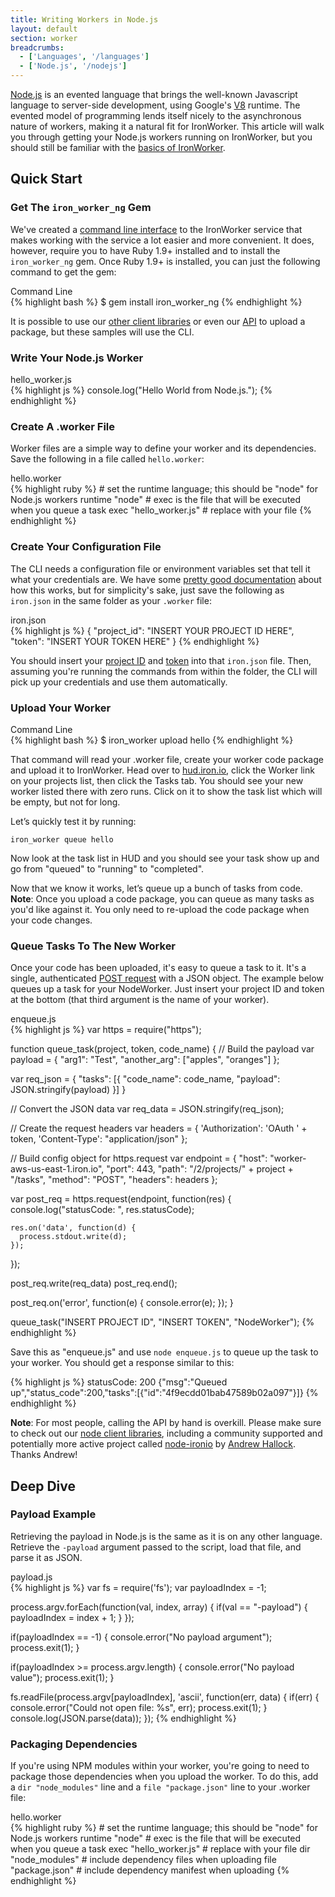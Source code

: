 ```yaml
---
title: Writing Workers in Node.js
layout: default
section: worker
breadcrumbs:
  - ['Languages', '/languages']
  - ['Node.js', '/nodejs']
---
```


[Node.js](http://www.nodejs.org) is an evented language that brings the well-known 
Javascript language to server-side development, using Google's [V8](http://code.google.com/p/v8/) 
runtime. The evented model of programming lends itself nicely to the asynchronous 
nature of workers, making it a natural fit for IronWorker. This article will walk you through getting your Node.js workers running on IronWorker, but you should still be familiar with the [basics of IronWorker](/worker).

## Quick Start

### Get The `iron_worker_ng` Gem

We've created a [command line interface](/worker/reference/cli) to the IronWorker service that makes working with the service a lot easier and more convenient. It does, however, require you to have Ruby 1.9+ installed and to install the `iron_worker_ng` gem. Once Ruby 1.9+ is installed, you can just the following command to get the gem:

<figcaption><span>Command Line </span></figcaption>
{% highlight bash %}
$ gem install iron_worker_ng
{% endhighlight %}

It is possible to use our [other client libraries](/worker/languages/#full_support) or even our [API](/worker/reference/api) to upload a package, but these samples will use the CLI.

### Write Your Node.js Worker

<figcaption><span>hello_worker.js </span></figcaption>
{% highlight js %}
console.log("Hello World from Node.js.");
{% endhighlight %}

### Create A .worker File

Worker files are a simple way to define your worker and its dependencies. Save the following in a file called `hello.worker`:

<figcaption><span>hello.worker </span></figcaption>
{% highlight ruby %}
# set the runtime language; this should be "node" for Node.js workers
runtime "node"
# exec is the file that will be executed when you queue a task
exec "hello_worker.js" # replace with your file
{% endhighlight %}

### Create Your Configuration File

The CLI needs a configuration file or environment variables set that tell it what your credentials are. We have some [pretty good documentation](/worker/reference/configuration) about how this works, but for simplicity's sake, just save the following as `iron.json` in the same folder as your `.worker` file:

<figcaption><span>iron.json </span></figcaption>
{% highlight js %}
{
  "project_id": "INSERT YOUR PROJECT ID HERE",
  "token": "INSERT YOUR TOKEN HERE"
}
{% endhighlight %}

You should insert your [project ID](https://hud.iron.io) and [token](https://hud.iron.io/tokens) into that `iron.json` file. Then, assuming you're running the commands from within the folder, the CLI will pick up your credentials and use them automatically.

### Upload Your Worker

<figcaption><span>Command Line </span></figcaption>
{% highlight bash %}
$ iron_worker upload hello
{% endhighlight %}

That command will read your .worker file, create your worker code package and upload it to IronWorker.  Head over to [hud.iron.io](https://hud.iron.io), click the Worker link on your projects list, then click the Tasks tab. You should see your new worker listed there with zero runs. Click on it to show the task list which will be empty, but not for long.

Let’s quickly test it by running:

    iron_worker queue hello

Now look at the task list in HUD and you should see your task show up and go from "queued" to "running" to "completed".

Now that we know it works, let’s queue up a bunch of tasks from code. **Note**: Once you upload a code package, you can queue as many tasks as you'd like against it. You only need to re-upload the code package when your code changes.

### Queue Tasks To The New Worker

Once your code has been uploaded, it's easy to queue a task to it. It's a single, 
authenticated [POST request](/worker/reference/api/#queue_a_task) with a JSON 
object. The example below queues up a task for your NodeWorker. Just insert your 
project ID and token at the bottom (that third argument is the name of your worker).

<figcaption><span>enqueue.js </span></figcaption>
{% highlight js %}
var https = require("https");

function queue_task(project, token, code_name) {
  // Build the payload
  var payload = {
    "arg1": "Test",
    "another_arg": ["apples", "oranges"]
  };
  
  var req_json = {
    "tasks": [{
      "code_name": code_name,
      "payload": JSON.stringify(payload)
    }]
  }

  // Convert the JSON data
  var req_data = JSON.stringify(req_json);

  // Create the request headers
  var headers = {
    'Authorization': 'OAuth ' + token,
    'Content-Type': "application/json"
  };

  // Build config object for https.request
  var endpoint = {
    "host": "worker-aws-us-east-1.iron.io",
    "port": 443,
    "path": "/2/projects/" + project + "/tasks",
    "method": "POST",
    "headers": headers
  };

  var post_req = https.request(endpoint, function(res) {
    console.log("statusCode: ", res.statusCode);

    res.on('data', function(d) {
      process.stdout.write(d);
    });
  });
  
  post_req.write(req_data)
  post_req.end();

  post_req.on('error', function(e) {
    console.error(e);
  });
}

queue_task("INSERT PROJECT ID", "INSERT TOKEN", "NodeWorker");
{% endhighlight %}

Save this as "enqueue.js" and use `node enqueue.js` to queue up the task to your 
worker. You should get a response similar to this:

{% highlight js %}
statusCode:  200
{"msg":"Queued up","status_code":200,"tasks":[{"id":"4f9ecdd01bab47589b02a097"}]}
{% endhighlight %}


**Note**: For most people, calling the API by hand is overkill. Please make sure to check out our [node client libraries](/worker/languages/#full_support), including
a community supported and potentially more active project called [node-ironio](https://github.com/ahallock/node-ironio) by [Andrew Hallock](https://github.com/ahallock/). Thanks Andrew!



## Deep Dive

### Payload Example

Retrieving the payload in Node.js is the same as it is on any other language. 
Retrieve the `-payload` argument passed to the script, load that file, and 
parse it as JSON.

<figcaption><span>payload.js </span></figcaption>
{% highlight js %}
var fs = require('fs');
var payloadIndex = -1;

process.argv.forEach(function(val, index, array) {
        if(val == "-payload") {
                payloadIndex = index + 1;
        }
});

if(payloadIndex == -1) {
        console.error("No payload argument");
        process.exit(1);
}

if(payloadIndex >= process.argv.length) {
        console.error("No payload value");
        process.exit(1);
}

fs.readFile(process.argv[payloadIndex], 'ascii', function(err, data) {
        if(err) {
                console.error("Could not open file: %s", err);
                process.exit(1);
        }
        console.log(JSON.parse(data));
});
{% endhighlight %}

### Packaging Dependencies

If you're using NPM modules within your worker, you're going to need to package those dependencies when you upload the worker. To do this, add a `dir "node_modules"` line and a `file "package.json"` line to your .worker file:

<figcaption><span>hello.worker </span></figcaption>
{% highlight ruby %}
# set the runtime language; this should be "node" for Node.js workers
runtime "node"
# exec is the file that will be executed when you queue a task
exec "hello_worker.js" # replace with your file
dir "node_modules" # include dependency files when uploading
file "package.json" # include dependency manifest when uploading
{% endhighlight %}
